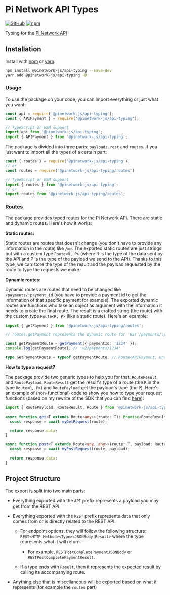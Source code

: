 # Pi Network API Types

[![GitHub](https://img.shields.io/github/license/PiNetwork-js/api-typing)](https://github.com/PiNetwork-js/api-typing/blob/main/LICENSE.md)
[![npm](https://img.shields.io/npm/v/@pinetwork-js/api-typing?color=crimson&logo=npm)](https://www.npmjs.com/package/@pinetwork-js/api-typing)

Typing for the [Pi Network API](https://github.com/pi-apps/pi-platform-docs/blob/master/platform_API.md)

## Installation

Install with [npm](https://www.npmjs.com/) or [yarn](https://yarnpkg.com):

```sh
npm install @pinetwork-js/api-typing --save-dev
yarn add @pinetwork-js/api-typing -D
```

### Usage

To use the package on your code, you can import everything or just what you want:

```js
const api = require('@pinetwork-js/api-typing');
const { APIPayment } = require('@pinetwork-js/api-typing');
```

```ts
// TypeScript or ESM support
import api from '@pinetwork-js/api-typing';
import { APIPayment } from '@pinetwork-js/api-typing';
```

The package is divided into three parts: `payloads`, `rest` and `routes`. If you just want to import all the types of a certain part:

```js
const { routes } = require('@pinetwork-js/api-typing');
// or
const routes = require('@pinetwork-js/api-typing/routes')
```

```ts
// TypeScript or ESM support
import { routes } from '@pinetwork-js/api-typing';
// or
import routes from '@pinetwork-js/api-typing/routes';
```

### Routes

The package provides typed routes for the Pi Network API. There are static and dynamic routes. Here's how it works:

**Static routes:**

Static routes are routes that doesn't change (you don't have to provide any information in the route) like `/me`. The exported static routes are just strings but with a custom type `Route<R, P>` (where R is the type of the data sent by the API and P is the type of the payload we send to the API). Thanks to this type, we can store the type of the result and the payload requested by the route to type the requests we make.

**Dynamic routes:**

Dynamic routes are routes that need to be changed like `/payments/:payment_id` (you have to provide a payment id to get the information of that specific payment for example). The exported dynamic routes are functions who take an object as argument with the information it needs to create the final route. The result is a crafted string (the route) with the custom type `Route<R, P>` (like a static route). Here's an example:

```ts
import { getPayment } from '@pinetwork-js/api-typing/routes';

// routes.getPayment represents the dynamic route for 'GET /payments/:payment_id'

const getPaymentRoute = getPayment({ paymentId: '1234' });
console.log(getPaymentRoute); // 'v2/payments/1234'

type GetPaymentRoute = typeof getPaymentRoute; // Route<APIPayment, undefined>
```

**How to type a request?**

The package provide two generic types to help you for that: `RouteResult` and `RoutePayload`. `RouteResult` get the result's type of a route (the `R` in the type `Route<R, P>`) and `RoutePayload` get the payload's type (the `P`). Here's an example of (non-functional) code to show you how to type your request functions (based on my rewrite of the SDK that you can find [here](https://github.com/PiNetwork-js/sdk)):

```ts
import { RoutePayload, RouteResult, Route } from '@pinetwork-js/api-typing/routes';

async function get<T extends Route<any>>(route: T): Promise<RouteResult<T>> {
  const response = await myGetRequest(route);

  return response.data;
}

async function post<T extends Route<any, any>>(route: T, payload: RoutePayload<T>): Promise<RouteResult<T>> {
  const response = await myPostRequest(route, payload);

  return response.data;
}
```

## Project Structure

The export is split into two main parts:

- Everything exported with the `API` prefix represents a payload you may get from the REST API.

- Everything exported with the `REST` prefix represents data that only comes from or is directly related to the REST API.

  - For endpoint options, they will follow the following structure: `REST<HTTP Method><Type><JSONBody|Result>` where the type represents what it will return.

    - For example, `RESTPostCompletePaymentJSONBody` or `RESTPostCompletePaymentResult`.

  - If a type ends with `Result`, then it represents the expected result by calling its accompanying route.

- Anything else that is miscellaneous will be exported based on what it represents (for example the `routes` part)